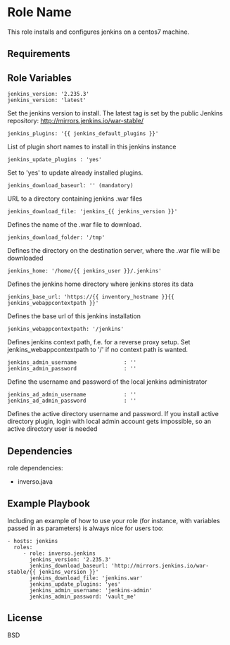 Role Name
=========

This role installs and configures jenkins on a centos7 machine.

Requirements
------------


Role Variables
--------------

    jenkins_version: '2.235.3'
    jenkins_version: 'latest'
Set the jenkins version to install.
The latest tag is set by the public Jenkins repository: http://mirrors.jenkins.io/war-stable/


    jenkins_plugins: '{{ jenkins_default_plugins }}'
List of plugin short names to install in this jenkins instance


    jenkins_update_plugins : 'yes'
Set to 'yes' to update already installed plugins.


    jenkins_download_baseurl: '' (mandatory)
URL to a directory containing jenkins .war files


    jenkins_download_file: 'jenkins_{{ jenkins_version }}'
Defines the name of the .war file to download.


    jenkins_download_folder: '/tmp'
Defines the directory on the destination server, where the .war file will be downloaded


    jenkins_home: '/home/{{ jenkins_user }}/.jenkins'
Defines the jenkins home directory where jenkins stores its data


    jenkins_base_url: 'https://{{ inventory_hostname }}{{ jenkins_webappcontextpath }}'
Defines the base url of this jenkins installation


    jenkins_webappcontextpath: '/jenkins'
Defines jenkins context path, f.e. for a reverse proxy setup.
Set jenkins_webappcontextpath to '/' if no context path is wanted.


    jenkins_admin_username               : ''
    jenkins_admin_password               : ''
Define the username and password of the local jenkins administrator


    jenkins_ad_admin_username            : ''
    jenkins_ad_admin_password            : ''
Defines the active directory username and password.
If you install active directory plugin, login with local admin account gets impossible, so an active directory user is needed

Dependencies
------------

role dependencies:
- inverso.java

Example Playbook
----------------

Including an example of how to use your role (for instance, with variables passed in as parameters) is always nice for users too:

    - hosts: jenkins
      roles:
         - role: inverso.jenkins
           jenkins_version: '2.235.3'
           jenkins_download_baseurl: 'http://mirrors.jenkins.io/war-stable/{{ jenkins_version }}'
           jenkins_download_file: 'jenkins.war'
           jenkins_update_plugins: 'yes'
           jenkins_admin_username: 'jenkins-admin'
           jenkins_admin_password: 'vault_me'
           

License
-------

BSD
